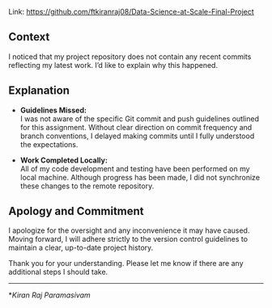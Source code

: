 Link: https://github.com/ftkiranraj08/Data-Science-at-Scale-Final-Project

## Context

I noticed that my project repository does not contain any recent commits reflecting my latest work. I’d like to explain why this happened.

## Explanation

- **Guidelines Missed:**  
  I was not aware of the specific Git commit and push guidelines outlined for this assignment. Without clear direction on commit frequency and branch conventions, I delayed making commits until I fully understood the expectations.

- **Work Completed Locally:**  
  All of my code development and testing have been performed on my local machine. Although progress has been made, I did not synchronize these changes to the remote repository.

## Apology and Commitment

I apologize for the oversight and any inconvenience it may have caused. Moving forward, I will adhere strictly to the version control guidelines to maintain a clear, up-to-date project history.

Thank you for your understanding. Please let me know if there are any additional steps I should take.

---

**Kiran Raj Paramasivam*  
